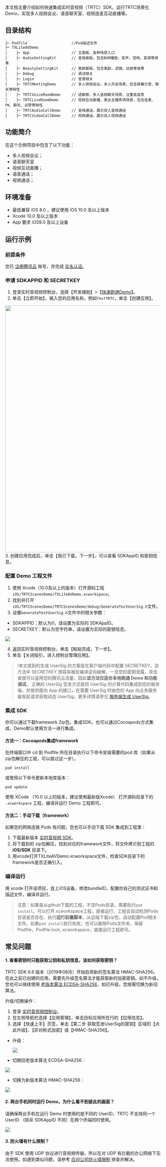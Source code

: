 本文档主要介绍如何快速集成实时音视频（TRTC）SDK，运行TRTC场景化Demo，实现多人视频会议、语音聊天室、视频连麦互动直播等。

## 目录结构

```
├─ Podfile                    //Pod描述文件
├─ TXLiteAVDemo
│    ├─ App                   // 主面板，各种场景入口
│    ├─ AudioSettingKit       // 音效面板，包含BGM播放，变声，混响，变调等效果
│    ├─ BeautySettingKit      // 美颜面板，包含美颜，滤镜，动效等效果
│    ├─ Debug                 // 调试相关
│    ├─ Login                 // 登录相关
│    ├─ TRTCMeetingDemo       // 多人视频会议，多人开会场景，包含屏幕分享、聊天等特性
│    ├─ TRTCVoiceRoomDemo     // 语聊房，多人音频聊天场景，注重高音质
│    ├─ TRTCLiveRoomDemo      // 视频互动直播，美女主播秀场场景，包含连麦、PK、聊天、点赞等特性
│    ├─ TRTCAudioCallDemo     // 音频通话，展示双人音频通话
│    ├─ TRTCVideoCallDemo     // 视频通话，展示双人视频通话
```

## 功能简介

在这个示例项目中包含了以下功能：

- 多人视频会议；
- 语音聊天室
- 视频互动直播；
- 语音通话；
- 视频通话；


## 环境准备
- 最低兼容 iOS 8.0 ，建议使用 iOS 10.0 及以上版本
- Xcode 10.0 及以上版本
- App 要求 iOS9.0 及以上设备

## 运行示例

### 前提条件
您已 [注册腾讯云](https://cloud.tencent.com/document/product/378/17985) 账号，并完成 [实名认证](https://cloud.tencent.com/document/product/378/3629)。

### 申请 SDKAPPID 和 SECRETKEY
1. 登录实时音视频控制台，选择【开发辅助】>【[快速跑通Demo](https://console.cloud.tencent.com/trtc/quickstart)】。
2. 单击【立即开始】，输入您的应用名称，例如`TestTRTC`，单击【创建应用】。

<img width=800 src="https://main.qcloudimg.com/raw/169391f6711857dca6ed8cfce7b391bd.png" />
3. 创建应用完成后，单击【我已下载，下一步】，可以查看 SDKAppID 和密钥信息。

### 配置 Demo 工程文件
1. 使用 Xcode（10.0及以上的版本）打开源码工程`iOS/TRTCScenesDemo/TXLiteAVDemo.xcworkspace`。
3. 找到并打开`iOS/TRTCScenesDemo/TRTCScenesDemo/debug/GenerateTestUserSig.h`文件。
4. 设置`GenerateTestUserSig.h`文件中的相关参数：
  <ul><li>SDKAPPID：默认为0，请设置为实际的 SDKAppID。</li>
  <li>SECRETKEY：默认为空字符串，请设置为实际的密钥信息。</li></ul>

 ![](https://main.qcloudimg.com/raw/15d986c5f4bc340e555630a070b90d63.png)

4. 返回实时音视频控制台，单击【粘贴完成，下一步】。
5. 单击【关闭指引，进入控制台管理应用】。

>!本文提到的生成 UserSig 的方案是在客户端代码中配置 SECRETKEY，该方法中 SECRETKEY 很容易被反编译逆向破解，一旦您的密钥泄露，攻击者就可以盗用您的腾讯云流量，因此**该方法仅适合本地跑通 Demo 和功能调试**。
>正确的 UserSig 签发方式是将 UserSig 的计算代码集成到您的服务端，并提供面向 App 的接口，在需要 UserSig 时由您的 App 向业务服务器发起请求获取动态 UserSig。更多详情请参见 [服务端生成 UserSig](https://cloud.tencent.com/document/product/647/17275#Server)。

### 集成 SDK
你可以通过下载framework Zip包，集成SDK。也可以通过Cocoapods方式集成，Demo默认使用方法一进行集成。

#### 方法一：Cocoapods集成framework
在终端窗口中 cd 到 Podfile 所在目录执行以下命令安装需要的pod 库（如果从zip包解压的工程，可以跳过这一步）。

```
pod install
```
或使用以下命令更新本地库版本：

```
pod update
```
使用 XCode （10.0 以上的版本，建议使用最新版Xcode） 打开源码目录下的 `.xcworkspace` 工程，编译并运行 Demo 工程即可。

#### 方法二：手动下载（framework）
如果您的网络连接 Pods 有问题，您也可以手动下载 SDK 集成到工程里：

1. 下载最新版本 [实时音视频 SDK](http://liteavsdk-1252463788.cosgz.myqcloud.com/TXLiteAVSDK_TRTC_iOS_latest.zip)。
2. 将下载到的 zip包解压，找到对应的framework文件，将文件拷贝到工程的 **iOS/SDK** 目录下。
3. 用xcode打开TXLiteAVDemo.xcworkspace文件，检查SDK目录下的framework是否正确引入。

### 编译运行
用 xcode 打开该项目，连上iOS设备，修改bundleID，配置你自己的测试证书和描述文件，编译并运行。
> 注意：如果是从github下载的工程，不含Pods目录，需要执行`pod install`。可以打开.xcworkspace工程，直接运行，工程会自动检测Pods目录是否存在，执行**运行前置脚本**，从远端下载zip包，自动配置Pod相关文件。如果`pod install`执行失败，也可以删除Pods文件夹，保留Podfile，Podfile.lock, xcworkspace，直接运行工程即可。


## 常见问题
#### 1. 查看密钥时只能获取公钥和私钥信息，该如何获取密钥？
TRTC SDK 6.6 版本（2019年08月）开始启用新的签名算法 HMAC-SHA256。在此之前已创建的应用，需要先升级签名算法才能获取新的加密密钥。如不升级，您也可以继续使用 [老版本算法 ECDSA-SHA256](https://cloud.tencent.com/document/product/647/17275#.E8.80.81.E7.89.88.E6.9C.AC.E7.AE.97.E6.B3.95)，如已升级，您按需切换为新旧算法。

升级/切换操作：

 1. 登录 [实时音视频控制台](https://console.cloud.tencent.com/trtc)。
 2. 在左侧导航栏选择【应用管理】，单击目标应用所在行的【应用信息】。
 3. 选择【快速上手】页签，单击【第二步 获取签发UserSig的密钥】区域的【点此升级】、【非对称式加密】或【HMAC-SHA256】。
  - 升级：
  
   	![](https://main.qcloudimg.com/raw/69bd0957c99e6a6764368d7f13c6a257.png)
   	
  - 切换回老版本算法 ECDSA-SHA256：
   
   ![](https://main.qcloudimg.com/raw/f89c00f4a98f3493ecc1fe89bea02230.png)
   
  - 切换为新版本算法 HMAC-SHA256：
   
   ![](https://main.qcloudimg.com/raw/b0412153935704abc9e286868ad8a916.png)

#### 2. 两台手机同时运行 Demo，为什么看不到彼此的画面？
请确保两台手机在运行 Demo 时使用的是不同的 UserID，TRTC 不支持同一个 UserID （除非 SDKAppID 不同）在两个终端同时使用。

![](https://main.qcloudimg.com/raw/c7b1589e1a637cf502c6728f3c3c4f99.png)

#### 3. 防火墙有什么限制？
由于 SDK 使用 UDP 协议进行音视频传输，所以在对 UDP 有拦截的办公网络下无法使用。如遇到类似问题，请参考 [应对公司防火墙限制](https://cloud.tencent.com/document/product/647/34399) 排查并解决。


